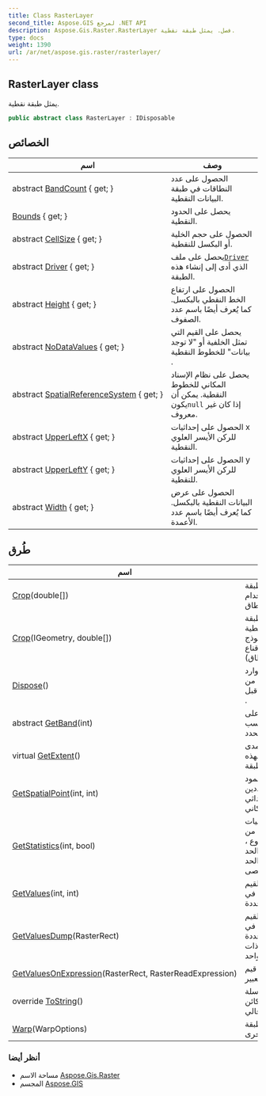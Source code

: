 ```yaml
---
title: Class RasterLayer
second_title: Aspose.GIS لمرجع .NET API
description: Aspose.Gis.Raster.RasterLayer فصل. يمثل طبقة نقطية.
type: docs
weight: 1390
url: /ar/net/aspose.gis.raster/rasterlayer/
---
```

## RasterLayer class

يمثل طبقة نقطية.

```csharp
public abstract class RasterLayer : IDisposable
```

## الخصائص

| اسم | وصف |
| --- | --- |
| abstract [BandCount](../../aspose.gis.raster/rasterlayer/bandcount/) { get; } | الحصول على عدد النطاقات في طبقة البيانات النقطية. |
| [Bounds](../../aspose.gis.raster/rasterlayer/bounds/) { get; } | يحصل على الحدود النقطية. |
| abstract [CellSize](../../aspose.gis.raster/rasterlayer/cellsize/) { get; } | الحصول على حجم الخلية أو البكسل للنقطية. |
| abstract [Driver](../../aspose.gis.raster/rasterlayer/driver/) { get; } | يحصل على ملف[`Driver`](./driver/) الذي أدى إلى إنشاء هذه الطبقة. |
| abstract [Height](../../aspose.gis.raster/rasterlayer/height/) { get; } | الحصول على ارتفاع الخط النقطي بالبكسل. كما يُعرف أيضًا باسم عدد الصفوف. |
| abstract [NoDataValues](../../aspose.gis.raster/rasterlayer/nodatavalues/) { get; } | يحصل على القيم التي تمثل الخلفية أو "لا توجد بيانات" للخطوط النقطية . |
| abstract [SpatialReferenceSystem](../../aspose.gis.raster/rasterlayer/spatialreferencesystem/) { get; } | يحصل على نظام الإسناد المكاني للخطوط النقطية. يمكن أن يكون`null` إذا كان غير معروف. |
| abstract [UpperLeftX](../../aspose.gis.raster/rasterlayer/upperleftx/) { get; } | الحصول على إحداثيات x للركن الأيسر العلوي النقطية. |
| abstract [UpperLeftY](../../aspose.gis.raster/rasterlayer/upperlefty/) { get; } | الحصول على إحداثيات y للركن الأيسر العلوي للنقطية. |
| abstract [Width](../../aspose.gis.raster/rasterlayer/width/) { get; } | الحصول على عرض البيانات النقطية بالبكسل. كما يُعرف أيضًا باسم عدد الأعمدة. |

## طُرق

| اسم | وصف |
| --- | --- |
| [Crop](../../aspose.gis.raster/rasterlayer/crop/#crop_1)(double[]) | يقطع الطبقة النقطية باستخدام قناع النطاق) . |
| [Crop](../../aspose.gis.raster/rasterlayer/crop/#crop)(IGeometry, double[]) | يقطع طبقة البيانات النقطية باستخدام نموذج الشكل (وقناع النطاق) . |
| [Dispose](../../aspose.gis.raster/rasterlayer/dispose/)() | يحرر الموارد المستخدمة من قبل`RasterLayer` . |
| abstract [GetBand](../../aspose.gis.raster/rasterlayer/getband/)(int) | يحصل على النطاق حسب الفهرس المحدد . |
| virtual [GetExtent](../../aspose.gis.raster/rasterlayer/getextent/)() | تحسب المدى المكاني لهذه الطبقة. |
| [GetSpatialPoint](../../aspose.gis.raster/rasterlayer/getspatialpoint/)(int, int) | تحويل العمود والصف المحددين إلى الإحداثي المكاني. |
| [GetStatistics](../../aspose.gis.raster/rasterlayer/getstatistics/)(int, bool) | احسب إحصائيات موجزة تتكون من العدد ، المجموع ، المتوسط ، الحد الأدنى ، الحد الأقصى |
| [GetValues](../../aspose.gis.raster/rasterlayer/getvalues/)(int, int) | يقرأ القيم الموجودة في الخلية المحددة. |
| [GetValuesDump](../../aspose.gis.raster/rasterlayer/getvaluesdump/)(RasterRect) | يقرأ القيم الموجودة في الكتلة المحددة كمصفوفة ذات بُعد واحد. |
| [GetValuesOnExpression](../../aspose.gis.raster/rasterlayer/getvaluesonexpression/)(RasterRect, RasterReadExpression) | يقرأ ويعالج قيم النطاق في تعبير. |
| override [ToString](../../aspose.gis.raster/rasterlayer/tostring/)() | إرجاع سلسلة تمثل الكائن الحالي. |
| [Warp](../../aspose.gis.raster/rasterlayer/warp/)(WarpOptions) | لف الطبقة النقطية بأخرى. |

### أنظر أيضا

* مساحة الاسم [Aspose.Gis.Raster](../../aspose.gis.raster/)
* المجسم [Aspose.GIS](../../)



